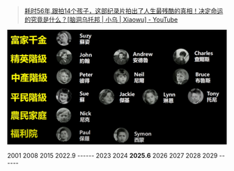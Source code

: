 > [耗时56年,跟拍14个孩子，这部纪录片拍出了人生最残酷的真相！决定命运的究竟是什么？[脑洞乌托邦 | 小乌 | Xiaowu] - YouTube](https://www.youtube.com/watch?v=vwI5sVdj-m4&t=142s)

![image.png|666](https://raw.githubusercontent.com/qiyun71/Blog_images/main/MyBlogPic/202403/20240811205739.png)


2001
2008
2015
2022.9 ------
  2023
  2024
  **2025.6**
  2026
  2027
  2028
2029   ------